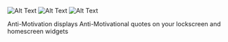 ![Alt Text](https://private-user-images.githubusercontent.com/119436495/297774309-9d7783fb-4321-47ed-9eaf-c8ad1ed440d7.png?jwt=eyJhbGciOiJIUzI1NiIsInR5cCI6IkpXVCJ9.eyJpc3MiOiJnaXRodWIuY29tIiwiYXVkIjoicmF3LmdpdGh1YnVzZXJjb250ZW50LmNvbSIsImtleSI6ImtleTUiLCJleHAiOjE3MDU1ODg4NjksIm5iZiI6MTcwNTU4ODU2OSwicGF0aCI6Ii8xMTk0MzY0OTUvMjk3Nzc0MzA5LTlkNzc4M2ZiLTQzMjEtNDdlZC05ZWFmLWM4YWQxZWQ0NDBkNy5wbmc_WC1BbXotQWxnb3JpdGhtPUFXUzQtSE1BQy1TSEEyNTYmWC1BbXotQ3JlZGVudGlhbD1BS0lBVkNPRFlMU0E1M1BRSzRaQSUyRjIwMjQwMTE4JTJGdXMtZWFzdC0xJTJGczMlMkZhd3M0X3JlcXVlc3QmWC1BbXotRGF0ZT0yMDI0MDExOFQxNDM2MDlaJlgtQW16LUV4cGlyZXM9MzAwJlgtQW16LVNpZ25hdHVyZT05MDBmMjk0N2Y0OWIyODE1ZTMyMzk0Zjk3ODg3N2MxOWQ1YjVhNjcwYzk4Yjg5NDVkNjA5OWZkYWYzY2JkZWQ1JlgtQW16LVNpZ25lZEhlYWRlcnM9aG9zdCZhY3Rvcl9pZD0wJmtleV9pZD0wJnJlcG9faWQ9MCJ9.sC2z6ED4fQIJ5aFgqgV8CW3K0lC6-Z_BTj46MepJmls)
![Alt Text](https://private-user-images.githubusercontent.com/119436495/297775153-02e03c97-44e2-4288-89b5-c7681251c334.png?jwt=eyJhbGciOiJIUzI1NiIsInR5cCI6IkpXVCJ9.eyJpc3MiOiJnaXRodWIuY29tIiwiYXVkIjoicmF3LmdpdGh1YnVzZXJjb250ZW50LmNvbSIsImtleSI6ImtleTUiLCJleHAiOjE3MDU1ODg5NTksIm5iZiI6MTcwNTU4ODY1OSwicGF0aCI6Ii8xMTk0MzY0OTUvMjk3Nzc1MTUzLTAyZTAzYzk3LTQ0ZTItNDI4OC04OWI1LWM3NjgxMjUxYzMzNC5wbmc_WC1BbXotQWxnb3JpdGhtPUFXUzQtSE1BQy1TSEEyNTYmWC1BbXotQ3JlZGVudGlhbD1BS0lBVkNPRFlMU0E1M1BRSzRaQSUyRjIwMjQwMTE4JTJGdXMtZWFzdC0xJTJGczMlMkZhd3M0X3JlcXVlc3QmWC1BbXotRGF0ZT0yMDI0MDExOFQxNDM3MzlaJlgtQW16LUV4cGlyZXM9MzAwJlgtQW16LVNpZ25hdHVyZT1iNzI4MGE0YjY3MjAyMTkwODcwNDJiZTJiZTAzN2JiMzFiY2VlMzc3YTI0Nzg2OWJiODNlYWI0ZWNlYjVhMmU3JlgtQW16LVNpZ25lZEhlYWRlcnM9aG9zdCZhY3Rvcl9pZD0wJmtleV9pZD0wJnJlcG9faWQ9MCJ9.ElpOgmRXU84x4iJTahwYtvDUoKwoWxBMTS76vkdKO64)
![Alt Text](https://private-user-images.githubusercontent.com/119436495/297775420-fc01378f-21e6-42e9-9d2f-27ca375e7bc1.png?jwt=eyJhbGciOiJIUzI1NiIsInR5cCI6IkpXVCJ9.eyJpc3MiOiJnaXRodWIuY29tIiwiYXVkIjoicmF3LmdpdGh1YnVzZXJjb250ZW50LmNvbSIsImtleSI6ImtleTUiLCJleHAiOjE3MDU1ODkwMDcsIm5iZiI6MTcwNTU4ODcwNywicGF0aCI6Ii8xMTk0MzY0OTUvMjk3Nzc1NDIwLWZjMDEzNzhmLTIxZTYtNDJlOS05ZDJmLTI3Y2EzNzVlN2JjMS5wbmc_WC1BbXotQWxnb3JpdGhtPUFXUzQtSE1BQy1TSEEyNTYmWC1BbXotQ3JlZGVudGlhbD1BS0lBVkNPRFlMU0E1M1BRSzRaQSUyRjIwMjQwMTE4JTJGdXMtZWFzdC0xJTJGczMlMkZhd3M0X3JlcXVlc3QmWC1BbXotRGF0ZT0yMDI0MDExOFQxNDM4MjdaJlgtQW16LUV4cGlyZXM9MzAwJlgtQW16LVNpZ25hdHVyZT1lNjI4OGZhNjM1ZDA2MTNhNzExMGU1Y2JjM2JjZjNjYjgyYTJkYmU0Zjc4YWY0ZjQwMTdjNTRjMGM4MWZlN2NiJlgtQW16LVNpZ25lZEhlYWRlcnM9aG9zdCZhY3Rvcl9pZD0wJmtleV9pZD0wJnJlcG9faWQ9MCJ9.xHeq0C-_X7RPTDCaOkkogU9yVbK7uL73bdA-1Xan8O8)

Anti-Motivation displays Anti-Motivational quotes on your lockscreen and homescreen widgets
